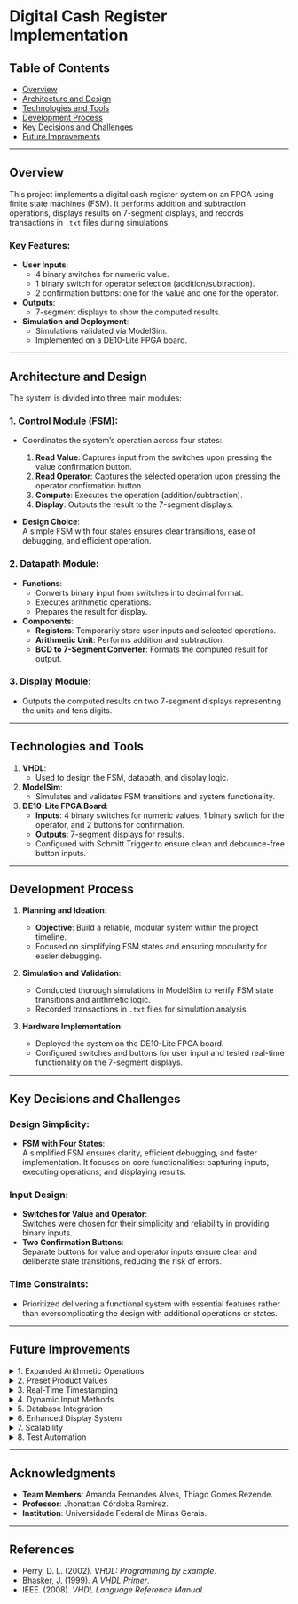 # Digital Cash Register Implementation

## Table of Contents
- [Overview](#overview)
- [Architecture and Design](#architecture-and-design)
- [Technologies and Tools](#technologies-and-tools)
- [Development Process](#development-process)
- [Key Decisions and Challenges](#key-decisions-and-challenges)
- [Future Improvements](#future-improvements)

---

## Overview
This project implements a digital cash register system on an FPGA using finite state machines (FSM). It performs addition and subtraction operations, displays results on 7-segment displays, and records transactions in `.txt` files during simulations.  

### Key Features:
- **User Inputs**:  
  - 4 binary switches for numeric value.  
  - 1 binary switch for operator selection (addition/subtraction).  
  - 2 confirmation buttons: one for the value and one for the operator.  
- **Outputs**:  
  - 7-segment displays to show the computed results.  
- **Simulation and Deployment**:  
  - Simulations validated via ModelSim.  
  - Implemented on a DE10-Lite FPGA board.  

---

## Architecture and Design
The system is divided into three main modules:  

### 1. **Control Module (FSM)**:
- Coordinates the system’s operation across four states:
  1. **Read Value**: Captures input from the switches upon pressing the value confirmation button.
  2. **Read Operator**: Captures the selected operation upon pressing the operator confirmation button.
  3. **Compute**: Executes the operation (addition/subtraction).
  4. **Display**: Outputs the result to the 7-segment displays.  

- **Design Choice**:  
  A simple FSM with four states ensures clear transitions, ease of debugging, and efficient operation.

### 2. **Datapath Module**:
- **Functions**:
  - Converts binary input from switches into decimal format.
  - Executes arithmetic operations.
  - Prepares the result for display.  
- **Components**:
  - **Registers**: Temporarily store user inputs and selected operations.
  - **Arithmetic Unit**: Performs addition and subtraction.
  - **BCD to 7-Segment Converter**: Formats the computed result for output.

### 3. **Display Module**:
- Outputs the computed results on two 7-segment displays representing the units and tens digits.

---

## Technologies and Tools
1. **VHDL**:  
   - Used to design the FSM, datapath, and display logic.  
2. **ModelSim**:  
   - Simulates and validates FSM transitions and system functionality.  
3. **DE10-Lite FPGA Board**:  
   - **Inputs**: 4 binary switches for numeric values, 1 binary switch for the operator, and 2 buttons for confirmation.  
   - **Outputs**: 7-segment displays for results.  
   - Configured with Schmitt Trigger to ensure clean and debounce-free button inputs.

---

## Development Process
1. **Planning and Ideation**:
   - **Objective**: Build a reliable, modular system within the project timeline.  
   - Focused on simplifying FSM states and ensuring modularity for easier debugging.  

2. **Simulation and Validation**:
   - Conducted thorough simulations in ModelSim to verify FSM state transitions and arithmetic logic.  
   - Recorded transactions in `.txt` files for simulation analysis.  

3. **Hardware Implementation**:
   - Deployed the system on the DE10-Lite FPGA board.  
   - Configured switches and buttons for user input and tested real-time functionality on the 7-segment displays.

---

## Key Decisions and Challenges
### Design Simplicity:
- **FSM with Four States**:  
  A simplified FSM ensures clarity, efficient debugging, and faster implementation. It focuses on core functionalities: capturing inputs, executing operations, and displaying results.  

### Input Design:
- **Switches for Value and Operator**:  
  Switches were chosen for their simplicity and reliability in providing binary inputs.  
- **Two Confirmation Buttons**:  
  Separate buttons for value and operator inputs ensure clear and deliberate state transitions, reducing the risk of errors.  

### Time Constraints:
- Prioritized delivering a functional system with essential features rather than overcomplicating the design with additional operations or states.  

---

## Future Improvements

<details>
<summary>1. Expanded Arithmetic Operations</summary>
<p>
  Incorporate additional operations such as multiplication, division, or percentage calculations, enhancing the system's versatility. This would require an expanded FSM and additional datapath components to handle more complex operations.
</p>
</details>

<details>
<summary>2. Preset Product Values</summary>
<p>
  Use a multiplexer (MUX) to select from a predefined set of product prices stored in registers. This could simplify input for common transactions and reduce the need for manual entry of values.
</p>
</details>

<details>
<summary>3. Real-Time Timestamping</summary>
<p>
  Register the timestamp of each transaction using a library such as `time.h` in a C/VHDL environment or equivalent tools available in FPGA programming. This would provide additional transaction data, making the system suitable for more advanced use cases like auditing or inventory tracking.
</p>
</details>

<details>
<summary>4. Dynamic Input Methods</summary>
<p>
  Replace binary switches with a keypad, allowing users to enter precise values directly. This would make the system more user-friendly and adaptable for a broader range of applications.
</p>
</details>

<details>
<summary>5. Database Integration</summary>
<p>
  Extend the system to save transaction data into a database for persistent storage. Example: Use SQLite for lightweight storage or connect to an external database via a serial interface. Features could include:
  - Maintaining a product catalog.
  - Recording detailed transaction logs with timestamps, itemized receipts, and user details.
</p>
</details>

<details>
<summary>6. Enhanced Display System</summary>
<p>
  Upgrade from 7-segment displays to an LCD or OLED screen for more detailed output, such as displaying:
  - Transaction summaries.
  - Itemized products with their prices.
  - Total cost and change due.
</p>
</details>

<details>
<summary>7. Scalability</summary>
<p>
  Modularize the architecture further to support additional features like inventory management or integration with payment systems (e.g., credit card readers or QR code scanners).
</p>
</details>

<details>
<summary>8. Test Automation</summary>
<p>
  Develop automated tests to verify the correctness of FSM transitions, datapath calculations, and user inputs under various scenarios, ensuring robustness in different environments.
</p>
</details>

---

## Acknowledgments
- **Team Members**: Amanda Fernandes Alves, Thiago Gomes Rezende.  
- **Professor**: Jhonattan Córdoba Ramírez.  
- **Institution**: Universidade Federal de Minas Gerais.  

---

## References
- Perry, D. L. (2002). *VHDL: Programming by Example*.  
- Bhasker, J. (1999). *A VHDL Primer*.  
- IEEE. (2008). *VHDL Language Reference Manual*.
